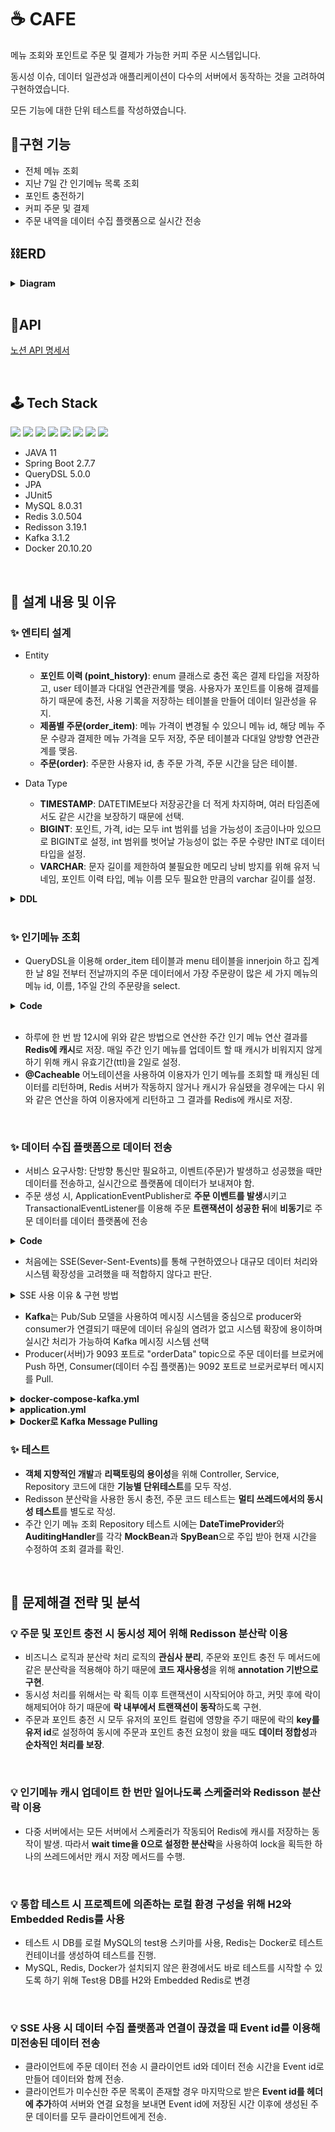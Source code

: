 # ☕ CAFE
메뉴 조회와 포인트로 주문 및 결제가 가능한 커피 주문 시스템입니다. <br>

동시성 이슈, 데이터 일관성과 애플리케이션이 다수의 서버에서 동작하는 것을 고려하여 구현하였습니다. <br>

모든 기능에 대한 단위 테스트를 작성하였습니다.


## 📣구현 기능
- 전체 메뉴 조회
- 지난 7일 간 인기메뉴 목록 조회
- 포인트 충전하기 
- 커피 주문 및 결제 
- 주문 내역을 데이터 수집 플랫폼으로 실시간 전송

## ⛓ERD
<details>
<summary><strong> Diagram </strong></summary>
<div markdown="1">       
</br>
<img width="759" alt="2023-01-22 (1)" src="https://user-images.githubusercontent.com/87157566/213910980-e5baf954-294f-495b-ade0-b68803465841.png">

</div>
</details>
</br>

## 🧬API
[노션 API 명세서](https://www.notion.so/suyoung225/21f006da338c4ef59c27d45cc34e7171?v=83832c529a204a76b2e2994ebc2dc3f5&pvs=4)

<br>

## 🕹 Tech Stack
<img src ="https://img.shields.io/badge/Spring Boot-6DB33F?style=for-the-badge&logo=Spring Boot&logoColor=white"/></a>
<img src="https://img.shields.io/badge/java-007396?style=for-the-badge&logo=java&logoColor=white"></a>
<img src="https://img.shields.io/badge/JPA-999933?style=for-the-badge&logo=JPA&logoColor=white"></a>
<img src ="https://img.shields.io/badge/JUnit5-25A162?style=for-the-badge&logo=JUnit5&logoColor=white"/></a>
<img src="https://img.shields.io/badge/MySQL-4479A1?style=for-the-badge&logo=MySQL&logoColor=white"/>
<img src ="https://img.shields.io/badge/Redis-DC382D?style=for-the-badge&logo=Redis&logoColor=white"/></a>
<img src="https://img.shields.io/badge/Apache Kafka-231F20?style=for-the-badge&logo=Apache Kafka&logoColor=white"></a>
<img src="https://img.shields.io/badge/Docker-2496ED?style=for-the-badge&logo=Docker&logoColor=white"></a>

- JAVA 11
- Spring Boot 2.7.7
- QueryDSL 5.0.0
- JPA
- JUnit5
- MySQL 8.0.31
- Redis 3.0.504
- Redisson 3.19.1 
- Kafka 3.1.2
- Docker 20.10.20

<br>


## 📌 설계 내용 및 이유

### ✨ 엔티티 설계
- Entity
  - **포인트 이력 (point_history)**: enum 클래스로 충전 혹은 결제 타입을 저장하고, user 테이블과 다대일 연관관계를 맺음. 사용자가 포인트를 이용해 결제를 하기 때문에 충전, 사용 기록을 저장하는 테이블을 만들어 데이터 일관성을 유지.
  - **제품별 주문(order_item)**: 메뉴 가격이 변경될 수 있으니 메뉴 id, 해당 메뉴 주문 수량과 결제한 메뉴 가격을 모두 저장, 주문 테이블과 다대일 양방향 연관관계를 맺음.
  - **주문(order)**: 주문한 사용자 id, 총 주문 가격, 주문 시간을 담은 테이블. <br>

- Data Type
  - **TIMESTAMP**: DATETIME보다 저장공간을 더 적게 차지하며, 여러 타임존에서도 같은 시간을 보장하기 때문에 선택.
  - **BIGINT**: 포인트, 가격, id는 모두 int 범위를 넘을 가능성이 조금이나마 있으므로 BIGINT로 설정, int 범위를 벗어날 가능성이 없는 주문 수량만 INT로 데이터 타입을 설정.
  - **VARCHAR**: 문자 길이를 제한하여 불필요한 메모리 낭비 방지를 위해 유저 닉네임, 포인트 이력 타입, 메뉴 이름 모두 필요한 만큼의 varchar 길이를 설정.
  
<details>
<summary><strong> DDL </strong></summary>
<div markdown="1">       
</br>

````sql

CREATE SCHEMA IF NOT EXISTS `mydb` DEFAULT CHARACTER SET utf8 ;
USE `mydb`;

CREATE TABLE IF NOT EXISTS `mydb`.`user` (
  `id` BIGINT NOT NULL AUTO_INCREMENT,
  `nickname` VARCHAR(20) NOT NULL,
  `point` BIGINT NOT NULL,
  `created_time` TIMESTAMP(3) NULL,
  `modified_time` TIMESTAMP(3) NULL,
  PRIMARY KEY (`id`));

CREATE TABLE IF NOT EXISTS `mydb`.`point_history` (
  `id` BIGINT NOT NULL AUTO_INCREMENT,
  `type` VARCHAR(50) NOT NULL,
  `point` BIGINT NOT NULL,
  `created_time` TIMESTAMP(3) NULL,
  `user_id` BIGINT NOT NULL,
  PRIMARY KEY (`id`),
  INDEX `fk_point_history_user_idx` (`user_id` ASC)) ;

CREATE TABLE IF NOT EXISTS `mydb`.`menu` (
  `id` BIGINT NOT NULL AUTO_INCREMENT,
  `name` VARCHAR(30) NOT NULL,
  `price` BIGINT NOT NULL,
  `created_time` TIMESTAMP(3) NULL,
  `modified_time` TIMESTAMP(3) NULL,
  PRIMARY KEY (`id`));
  
  CREATE TABLE IF NOT EXISTS `mydb`.`orders` (
  `id` BIGINT NOT NULL AUTO_INCREMENT,
  `amount` BIGINT NOT NULL,
  `created_time` TIMESTAMP(3) NULL,
  `user_id` BIGINT NOT NULL,
  PRIMARY KEY (`id`));

CREATE TABLE IF NOT EXISTS `mydb`.`order_item` (
  `id` BIGINT NOT NULL AUTO_INCREMENT,
  `price` BIGINT NOT NULL,
  `number` INT NOT NULL,
  `created_time` TIMESTAMP(3) NULL,
  `menu_id` BIGINT NOT NULL,
  `order_id` BIGINT NOT NULL,
  PRIMARY KEY (`id`),
  INDEX `fk_order_item_orders1_idx` (`order_id` ASC));


````
</div>
</details>
</br>


### ✨ 인기메뉴 조회
- QueryDSL을 이용해 order_item 테이블과 menu 테이블을 innerjoin 하고 집계한 날 8일 전부터 전날까지의 주문 데이터에서 가장 주문량이 많은 세 가지 메뉴의 메뉴 id, 이름, 1주일 간의 주문량을 select.  
<details>
<summary><strong> Code </strong></summary>
<div markdown="1">       
</br>

````java
public List<PopularMenuDto> popularMenus() {
    LocalDate weekBefore = LocalDate.now().minusDays(7);
    LocalDate yesterday = LocalDate.now();

    return queryFactory.select(Projections.constructor(PopularMenuDto.class,
                    orderItem.menuId, menu.name, orderItem.number.sum()))
            .from(orderItem)
            .innerJoin(menu).on(orderItem.menuId.eq(menu.id))
            .where(orderItem.createdTime.between(weekBefore.atStartOfDay(), yesterday.atStartOfDay()))
            .groupBy(orderItem.menuId)
            .orderBy(orderItem.number.sum().desc())
            .limit(3)
            .fetch();
}
````
</div>
</details>
</br>

- 하루에 한 번 밤 12시에 위와 같은 방법으로 연산한 주간 인기 메뉴 연산 결과를 **Redis에 캐시**로 저장. 매일 주간 인기 메뉴를 업데이트 할 때 캐시가 비워지지 않게 하기 위해 캐시 유효기간(ttl)을 2일로 설정. 
- **@Cacheable** 어노테이션을 사용하여 이용자가 인기 메뉴를 조회할 때 캐싱된 데이터를 리턴하며, Redis 서버가 작동하지 않거나 캐시가 유실됐을 경우에는 다시 위와 같은 연산을 하여 이용자에게 리턴하고 그 결과를 Redis에 캐시로 저장.

<br>

### ✨ 데이터 수집 플랫폼으로 데이터 전송
- 서비스 요구사항: 단방향 통신만 필요하고, 이벤트(주문)가 발생하고 성공했을 때만 데이터를 전송하고, 실시간으로 플랫폼에 데이터가 보내져야 함. 
- 주문 생성 시, ApplicationEventPublisher로 **주문 이벤트를 발생**시키고 TransactionalEventListener를 이용해 주문 **트랜잭션이 성공한 뒤**에 **비동기**로 주문 데이터를 데이터 플랫폼에 전송
<details>
<summary><strong> Code </strong></summary>
<div markdown="1">       
</br>

````java
// OrderEventListener (Kafka 사용)
@TransactionalEventListener(phase = TransactionPhase.AFTER_COMMIT)
public void handle(OrderService.OrderEvent event) {
    kafkaProducerService.sendOrderData(event.getOrderData());
}

// OrderEventListener (SSE 사용)
@Async
@TransactionalEventListener(phase = TransactionPhase.AFTER_COMMIT)
public void handle(OrderService.OrderEvent event) {
    dataTransferService.sendOrderData(event.getOrderData()); 
}

// OrderService
@Transactional
public OrderResponseDto orderMenu(Long userId, List<OrderDto> orderList) {

  ...
  orderRepository.save(order);

  eventPublisher.publishEvent(new OrderEvent(new OrderDataDto(order)));
  ...
}
  
public static class OrderEvent{
    @Getter
    private OrderDataDto orderData;

    public OrderEvent(OrderDataDto orderData) {
        this.orderData = orderData;
    }
}
````

[OrderService](https://github.com/Suyoung225/CAFE/blob/main/src/main/java/com/sy/cafe/service/OrderService.java) <br>
[OrderEventListener](https://github.com/Suyoung225/CAFE/blob/main/src/main/java/com/sy/cafe/service/OrderEventListener.java) <br>

</div>
</details>




- 처음에는 SSE(Sever-Sent-Events)를 통해 구현하였으나 대규모 데이터 처리와 시스템 확장성을 고려했을 때 적합하지 않다고 판단.

<details>
<summary>SSE 사용 이유 & 구현 방법</summary>
<div markdown="1">       

- **SSE(Sever-Sent-Events)** 는 이벤트가 서버에서 클라이언트 방향으로만 **단방향 통신**이며 **HTTP 프로토콜**만으로 사용이 가능하며, 클라이언트가 한 번 서버에 연결(구독)을 하면 **주기적인 요청없이** 서버에서 해당 클라이언트로 **실시간**으로 데이터 전송 가능. 또한 **Spring Framework 4.2**부터 SSE 통신을 지원하는 **SseEmitter** 클래스가 생겨 Spring에서 손쉽게 구현이 가능하여 SSE를 사용하여 구현.
- 클라이언트(데이터 수집 플랫폼)는 "/connect" url로 서버와 연결 요청을 보면 Timeout이 되는 시간까지 추가적인 요청 없이 주문 데이터를 실시간으로 수집 가능.
- 어떤 플랫폼 서버에 연결되었는지 알기 위해 Emitter 정보를 저장하고 삭제해야하기 때문에 **Emitter Repository**를 추가적으로 구현. 멀티쓰레드에서 동기화을 고려해 **ConcurrentHashMap**를 이용해 데이터 수집 플랫폼 이름과 생성 시간으로 구성된 Emitter id를 key, SseEmitter를 value로 emitter 정보를 저장.


<details>
<summary><strong> Code </strong></summary>
<div markdown="1">       


[EmitterRepository](https://github.com/Suyoung225/CAFE/blob/main/src/main/java/com/sy/cafe/repository/EmitterRepository.java) <br>
[EmitterRepositoryImpl](https://github.com/Suyoung225/CAFE/blob/main/src/main/java/com/sy/cafe/repository/EmitterRepositoryImpl.java) <br>
[DataTransferService](https://github.com/Suyoung225/CAFE/blob/main/src/main/java/com/sy/cafe/service/DataTransferService.java) <br>

</div>
</details>

</div>
</details>

- **Kafka**는 Pub/Sub 모델을 사용하여 메시징 시스템을 중심으로 producer와 consumer가 연결되기 때문에 데이터 유실의 염려가 없고 시스템 확장에 용이하며 실시간 처리가 가능하여 Kafka 메시징 시스템 선택
- Producer(서버)가 9093 포트로 "orderData" topic으로 주문 데이터를 브로커에 Push 하면, Consumer(데이터 수집 플랫폼)는 9092 포트로 브로커로부터 메시지를 Pull. 
<details>
<summary><strong> docker-compose-kafka.yml </strong></summary>
<div markdown="1">       

````YAML
version: "3.8"

services:
  zookeeper:
    container_name: zookeeper
    image: bitnami/zookeeper:3.7
    ports:
      - '2181:2181'
    environment:
      - ALLOW_ANONYMOUS_LOGIN=yes
  kafka:
    container_name: kafka
    image: bitnami/kafka:3
    ports:
      - '9093:9093'
    environment:
      - KAFKA_CFG_ZOOKEEPER_CONNECT=zookeeper:2181
      - ALLOW_PLAINTEXT_LISTENER=yes
      - KAFKA_CFG_LISTENER_SECURITY_PROTOCOL_MAP=CLIENT:PLAINTEXT,EXTERNAL:PLAINTEXT
      - KAFKA_CFG_LISTENERS=CLIENT://:9092,EXTERNAL://:9093
      - KAFKA_CFG_ADVERTISED_LISTENERS=CLIENT://kafka:9092,EXTERNAL://localhost:9093
      - KAFKA_CFG_INTER_BROKER_LISTENER_NAME=CLIENT
    depends_on:
      - zookeeper

````

</div>
</details>

<details>
<summary><strong> application.yml </strong></summary>
<div markdown="1">       

````YAML
spring:
  kafka:
    producer:
      bootstrap-servers: localhost:9093
      key-serializer: org.apache.kafka.common.serialization.StringSerializer
      value-serializer: org.apache.kafka.common.serialization.StringSerializer
````

</div>
</details>

<details>
<summary><strong> Docker로 Kafka Message Pulling </strong></summary>
<div markdown="1">   

1. 카프카 이미지 생성

````Shell
docker pull bitnami/kafka:3
docker pull bitnami/zookeeper:3.7
````

2. docker compose 실행 <br>
cd docker-compose 파일경로 <br>
docker-compose up -d (파일명이 docker-compose.yml 인 경우) 혹은 <br>
docker-compose -f [파일경로] up 옵션 <br>
옵션 -d: 백그라운드로 실행

````Shell
docker-compose -f docker-compose-kafka.yml up -d
````

3. kafka 실행 <br>
docker exec -it [카프카 컨테이너 이름] /bin/bash

````Shell
docker exec -it kafka /bin/bash
````

4. consumer 콘솔에서 message pull 
````Shell
kafka-console-consumer.sh --bootstrap-server localhost:9092 --topic orderData
````

</div>
</details>


### ✨ 테스트
- **객체 지향적인 개발**과 **리팩토링의 용이성**을 위해 Controller, Service, Repository 코드에 대한 **기능별 단위테스트**를 모두 작성.
- Redisson 분산락을 사용한 동시 충전, 주문 코드 테스트는 **멀티 쓰레드에서의 동시성 테스트**를 별도로 작성.
- 주간 인기 메뉴 조회 Repository 테스트 시에는 **DateTimeProvider**와 **AuditingHandler**를 각각 **MockBean**과 **SpyBean**으로 주입 받아 현재 시간을 수정하여 조회 결과를 확인.

<br>

## 🎯 문제해결 전략 및 분석
### 💡 주문 및 포인트 충전 시 동시성 제어 위해 Redisson 분산락 이용
- 비즈니스 로직과 분산락 처리 로직의 **관심사 분리**, 주문와 포인트 충전 두 메서드에 같은 분산락을 적용해야 하기 때문에 **코드 재사용성**을 위해 **annotation 기반으로 구현**. 
- 동시성 처리를 위해서는 락 획득 이후 트랜잭션이 시작되어야 하고, 커밋 후에 락이 해제되어야 하기 때문에 **락 내부에서 트랜잭션이 동작**하도록 구현.
- 주문과 포인트 충전 시 모두 유저의 포인트 컬럼에 영향을 주기 때문에 락의 **key를 유저 id**로 설정하여 동시에 주문과 포인트 충전 요청이 왔을 때도 **데이터 정합성**과 **순차적인 처리를 보장**. 

<br>

### 💡 인기메뉴 캐시 업데이트 한 번만 일어나도록 스케줄러와 Redisson 분산락 이용
- 다중 서버에서는 모든 서버에서 스케줄러가 작동되어 Redis에 캐시를 저장하는 동작이 발생. 따라서 **wait time을 0으로 설정한 분산락**을 사용하여 lock을 획득한 하나의 쓰레드에서만 캐시 저장 메서드를 수행.

<br>

### 💡 통합 테스트 시 프로젝트에 의존하는 로컬 환경 구성을 위해 H2와 Embedded Redis를 사용
- 테스트 시 DB를 로컬 MySQL의 test용 스키마를 사용, Redis는 Docker로 테스트 컨테이너를 생성하여 테스트를 진행.
- MySQL, Redis, Docker가 설치되지 않은 환경에서도 바로 테스트를 시작할 수 있도록 하기 위해 Test용 DB를 H2와 Embedded Redis로 변경


<br>


### 💡 SSE 사용 시 데이터 수집 플랫폼과 연결이 끊겼을 때 Event id를 이용해 미전송된 데이터 전송
- 클라이언트에 주문 데이터 전송 시 클라이언트 id와 데이터 전송 시간을 Event id로 만들어 데이터와 함께 전송.
- 클라이언트가 미수신한 주문 목록이 존재할 경우 마지막으로 받은 **Event id를 헤더에 추가**하여 서버와 연결 요청을 보내면 Event id에 저장된 시간 이후에 생성된 주문 데이터를 모두 클라이언트에게 전송.
